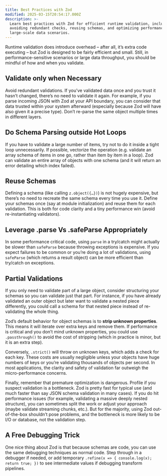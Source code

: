 ```yaml
---
title: Best Practices with Zod
modified: 2025-03-15T20:54:17.000Z
description: >-
  Learn best practices with Zod for efficient runtime validation, including
  avoiding redundant checks, reusing schemas, and optimizing performance in
  large-scale data scenarios.
---
```


Runtime validation does introduce overhead – after all, it’s extra code executing – but Zod is designed to be fairly efficient and small. Still, in performance-sensitive scenarios or large data throughput, you should be mindful of how and when you validate.

## Validate only when Necessary

Avoid redundant validations. If you’ve validated data once and you trust it hasn’t changed, there’s no need to validate it again. For example, if you parse incoming JSON with Zod at your API boundary, you can consider that data trusted within your system afterward (especially because Zod will have also given it a precise type). Don’t re-parse the same object multiple times in different layers.

## Do Schema Parsing outside Hot Loops

If you have to validate a large number of items, try not to do it inside a tight loop unnecessarily. If possible, vectorize the operation (e.g. validate an array schema of items in one go, rather than item by item in a loop). Zod can validate an entire array of objects with one schema (and it will return an error detailing which index failed).

## Reuse Schemas

Defining a schema (like calling `z.object({…})`) is not hugely expensive, but there’s no need to recreate the same schema every time you use it. Define your schemas once (say at module initialization) and reuse them for each validation. This is both for code clarity and a tiny performance win (avoid re-instantiating validators).

## Leverage .parse Vs .safeParse Appropriately

In some performance critical code, using `parse` in a try/catch might actually be slower than `safeParse` because throwing exceptions is expensive. If you expect failures to be common or you’re doing a lot of validations, using `safeParse` (which returns a result object) can be more efficient than try/catch on exceptions.

## Partial Validations

If you only need to validate part of a large object, consider structuring your schemas so you can validate just that part. For instance, if you have already validated an outer object but later want to validate a nested piece differently, you could call a schema for that nested piece instead of re-validating the whole thing.

Zod’s default behavior for object schemas is to **strip unknown properties**. This means it will iterate over extra keys and remove them. If performance is critical and you don’t mind unknown properties, you could use `.passthrough()` to avoid the cost of stripping (which in practice is minor, but it is an extra step).

Conversely, `.strict()` will throw on unknown keys, which adds a check for each key. These costs are usually negligible unless your objects have huge numbers of keys or you’re validating thousands of objects per second. In most applications, the clarity and safety of validation far outweigh the micro-performance concerns.

Finally, remember that premature optimization is dangerous. Profile if you suspect validation is a bottleneck. Zod is pretty fast for typical use (and much faster than say JSON schema validation in many cases). If you do hit performance issues (for example, validating a massive deeply nested structure), you can sometimes split the work or adjust your approach (maybe validate streaming chunks, etc.). But for the majority, using Zod out-of-the-box shouldn’t pose problems, and the bottleneck is more likely to be I/O or database, not the validation step.

## A Free Debugging Trick

One nice thing about Zod is that because schemas are code, you can use the same debugging techniques as normal code. Step through in a debugger if needed, or add temporary `.refine(x => { console.log(x); return true; })` to see intermediate values if debugging transform pipelines.
